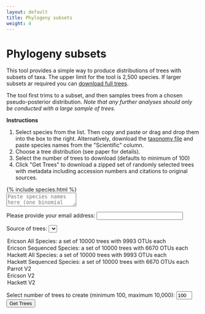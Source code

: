 ```yaml
---
layout: default
title: Phylogeny subsets
weight: 4
---
```


Phylogeny subsets
=================

This tool provides a simple way to produce distributions of trees with subsets
of taxa. The upper limit for the tool is 2,500 species. If larger subsets ar
required you can [download full trees](http://birdtree.org/archives/).

The tool first trims to a subset, and then samples trees from a chosen
pseudo-posterior distribution. *Note that any further analyses should only
be conducted with a large sample of trees.*

**Instructions**

1. Select species from the list. Then copy and paste or drag and drop
them into the box to the right. Alternatively, download the [taxonomy file](http://birdtree.org/bird-tree/BLIOCPhyloMasterTax.csv)
and paste species names from the "Scientific" column.  
2. Choose a tree distribution (see paper for details).  
3. Select the number of trees to download (defaults to minimum of 100)  
4. Click "Get Trees" to download a zipped set of randomly selected
trees with metadata including accession numbers and citations to original  
sources.  

<div class="container">
<div class="row">
<div class="speciesContainer col-md-3">
  {% include species.html %}
</div>

<textarea  class="selectedContainer col-md-3" id="selected" placeholder="Paste species names here (one binomial per line)."></textarea></div>
</div>



Please provide your email address: <input type="text" name="email" id="email" size="25">

Source of trees: <select name="treeset" id="treeset">
   <option selected="selected" value="4">Ericson All Species: a set of 10000 trees with 9993 OTUs each </option>
   <option value="2">Ericson Sequenced Species: a set of 10000 trees with 6670 OTUs each </option>
   <option value="3">Hackett All Species: a set of 10000 trees with 9993 OTUs each </option>
   <option value="5">Hackett Sequenced Species: a set of 10000 trees with 6670 OTUs each </option>
   <option value="6">Parrot V2</option>
   <option value="7">Ericson V2</option>
   <option value="8">Hackett V2</option>
</select>

Select number of trees to create (minimum 100, maximum 10,000): <input id="treenum" type="text" size="2" value="100">
<button class="btn" id="gettrees">Get Trees</button> <span><img id="loading" src="/{{site.root}}/images/loading.gif" onload="$(this).toggle(false)" style="display: none;"><span><span id="status"></span>
